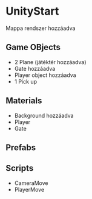 # UnityStart

Mappa rendszer hozzáadva

## Game OBjects
- 2 Plane (játéktér hozzáadva)
- Gate hozzáadva
- Player object hozzáadva
- 1 Pick up

## Materials
- Background hozzáadva
- Player
- Gate

## Prefabs

## Scripts
- CameraMove
- PlayerMove
